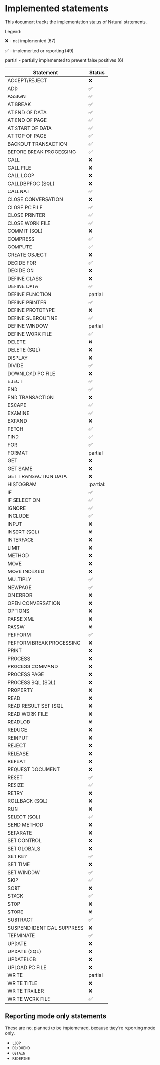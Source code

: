 # Implemented statements

This document tracks the implementation status of Natural statements.

Legend:

:x: - not implemented (67)

:white_check_mark: - implemented or reporting (49)

partial - partially implemented to prevent false positives (6)

| Statement | Status             |
| --- |--------------------|
| ACCEPT/REJECT | :x:                |
| ADD | :white_check_mark: |
| ASSIGN | :white_check_mark: |
| AT BREAK | :white_check_mark: |
| AT END OF DATA | :white_check_mark: |
| AT END OF PAGE | :white_check_mark: |
| AT START OF DATA | :white_check_mark: |
| AT TOP OF PAGE | :white_check_mark: |
| BACKOUT TRANSACTION | :white_check_mark: |
| BEFORE BREAK PROCESSING | :white_check_mark: |
| CALL | :x:                |
| CALL FILE | :x:                |
| CALL LOOP | :x:                |
| CALLDBPROC (SQL) | :x:                |
| CALLNAT | :white_check_mark: |
| CLOSE CONVERSATION | :x:                |
| CLOSE PC FILE | :white_check_mark: |
| CLOSE PRINTER | :white_check_mark: |
| CLOSE WORK FILE | :white_check_mark: |
| COMMIT (SQL) | :x:                |
| COMPRESS | :white_check_mark: |
| COMPUTE | :white_check_mark: |
| CREATE OBJECT | :x:                |
| DECIDE FOR | :white_check_mark: |
| DECIDE ON | :x:                |
| DEFINE CLASS | :x:                |
| DEFINE DATA | :white_check_mark: |
| DEFINE FUNCTION | partial            |
| DEFINE PRINTER | :white_check_mark: |
| DEFINE PROTOTYPE | :x:                |
| DEFINE SUBROUTINE | :white_check_mark: |
| DEFINE WINDOW | partial            |
| DEFINE WORK FILE | :white_check_mark: |
| DELETE | :x:                |
| DELETE (SQL) | :x:                |
| DISPLAY | :x:                |
| DIVIDE | :white_check_mark: |
| DOWNLOAD PC FILE | :x:                |
| EJECT | :white_check_mark: |
| END | :white_check_mark: |
| END TRANSACTION | :x:                |
| ESCAPE | :white_check_mark: |
| EXAMINE | :white_check_mark: |
| EXPAND | :x:                |
| FETCH | :white_check_mark: |
| FIND | :white_check_mark: |
| FOR | :white_check_mark: |
| FORMAT | partial            |
| GET | :x:                |
| GET SAME | :x:                |
| GET TRANSACTION DATA | :x:                |
| HISTOGRAM | :partial:          |
| IF | :white_check_mark: |
| IF SELECTION | :white_check_mark: |
| IGNORE | :white_check_mark: |
| INCLUDE | :white_check_mark: |
| INPUT | :x:                |
| INSERT (SQL) | :x:                |
| INTERFACE | :x:                |
| LIMIT | :x:                |
| METHOD | :x:                |
| MOVE | :x:                |
| MOVE INDEXED | :x:                |
| MULTIPLY | :white_check_mark: |
| NEWPAGE | :white_check_mark: |
| ON ERROR | :x:                |
| OPEN CONVERSATION | :x:                |
| OPTIONS | :x:                |
| PARSE XML | :x:                |
| PASSW | :x:                |
| PERFORM | :white_check_mark: |
| PERFORM BREAK PROCESSING | :x:                |
| PRINT | :x:                |
| PROCESS | :x:                |
| PROCESS COMMAND | :x:                |
| PROCESS PAGE | :x:                |
| PROCESS SQL (SQL) | :x:                |
| PROPERTY | :x:                |
| READ | :x:                |
| READ RESULT SET (SQL) | :x:                |
| READ WORK FILE | :x:                |
| READLOB | :x:                |
| REDUCE | :x:                |
| REINPUT | :x:                |
| REJECT | :x:                |
| RELEASE | :x:                |
| REPEAT | :x:                |
| REQUEST DOCUMENT | :x:                |
| RESET | :white_check_mark: |
| RESIZE | :white_check_mark: |
| RETRY | :x:                |
| ROLLBACK (SQL) | :x:                |
| RUN | :x:                |
| SELECT (SQL) | :white_check_mark: |
| SEND METHOD | :x:                |
| SEPARATE | :x:                |
| SET CONTROL | :x:                |
| SET GLOBALS | :x:                |
| SET KEY | :white_check_mark: |
| SET TIME | :x:                |
| SET WINDOW | :white_check_mark: |
| SKIP | :white_check_mark: |
| SORT | :x:                |
| STACK | :white_check_mark: |
| STOP | :x:                |
| STORE | :x:                |
| SUBTRACT | :white_check_mark: |
| SUSPEND IDENTICAL SUPPRESS | :x:                |
| TERMINATE | :white_check_mark: |
| UPDATE | :x:                |
| UPDATE (SQL) | :x:                |
| UPDATELOB | :x:                |
| UPLOAD PC FILE | :x:                |
| WRITE | partial            |
| WRITE TITLE | :x:                |
| WRITE TRAILER | :x:                |
| WRITE WORK FILE | :white_check_mark: |

## Reporting mode only statements

These are not planned to be implemented, because they're reporting mode only.

- `LOOP`
- `DO/DOEND`
- `OBTAIN`
- `REDEFINE`

